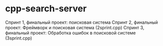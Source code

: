 # cpp-search-server
Спринт 1, финальный проект: поисковая система
Спринт 2, финальный проект: Фреймворк и поисковая система (2sprint.cpp)
Спринт 3, финальный проект: Обработка ошибок в поисковой системе (3sprint.cpp)
